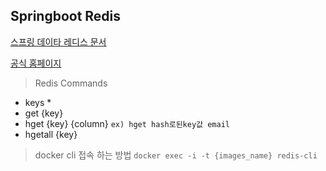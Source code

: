 ## Springboot Redis

[스프링 데이타 레디스 문서](https://projects.spring.io/spring-data-redis/)

[공식 홈페이지](https://redis.io)

> Redis Commands
 * keys *
 * get {key}
 * hget {key} {column} `ex) hget hash로된key값 email`
 * hgetall {key}

> docker cli 접속 하는 방법
 ``` docker exec -i -t {images_name} redis-cli ```
